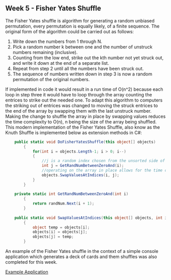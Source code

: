 ## Week 5 - Fisher Yates Shuffle

The Fisher Yates shuffle is algorithm for generating a random unbiased permutation, every permutation is equally likely, of a finite sequence. The original form of the algorithm could be carried out as follows:

  1. Write down the numbers from 1 through N.
  2. Pick a random number k between one and the number of unstruck numbers remaining (inclusive).
  3. Counting from the low end, strike out the kth number not yet struck out, and write it down at the end of a separate list.
  4. Repeat from step 2 until all the numbers have been struck out.
  5. The sequence of numbers written down in step 3 is now a random permutation of the original numbers.
  
If implemented in code it would result in a run time of O(n^2) because each loop in step three it would have to loop through the array counting the entrices to strike out the needed one. To adapt this algorithm to computers the striking out of entrices was changed to moving the struck entrices to the end of the array by swapping them with the last unstruck number. Making the change to shuffle the array in place by swapping values reduces the time complexity to O(n), n being the size of the array being shuffled. This modern implementation of the Fisher Yates Shuffle, also know as the Knuth Shuffle is implemented below as extension methods in C#:
      
```cs
    public static void DoFisherYatesShuffle(this object[] objects)
        {
            for(int i = objects.Length-1; i > 0; i--)
            {
                //j is a random index chosen from the unsorted side of the array. this length is represented by i
                int j = GetRandNumBetweenZeroAnd(i);
                //operating on the array in place allows for the time complexity to be O(n), n being the size of the input array
                objects.SwapValuesAtIndices(i, j);
            }
        }
        
    private static int GetRandNumBetweenZeroAnd(int i)
        {
            return randNum.Next(i + 1);
        }
        
    public static void SwapValuesAtIndices(this object[] objects, int i, int j)
        {
            object temp = objects[i];
            objects[i] = objects[j];
            objects[j] = temp;
        }
```

An example of the Fisher Yates shuffle in the context of a simple console application which generates a deck of cards and them shuffles was also completed for this week.

[Example Application](https://github.com/BoscoDA/AlgorithmsPortfolio/tree/master/FisherYatesCardShuffle "Named link title")
